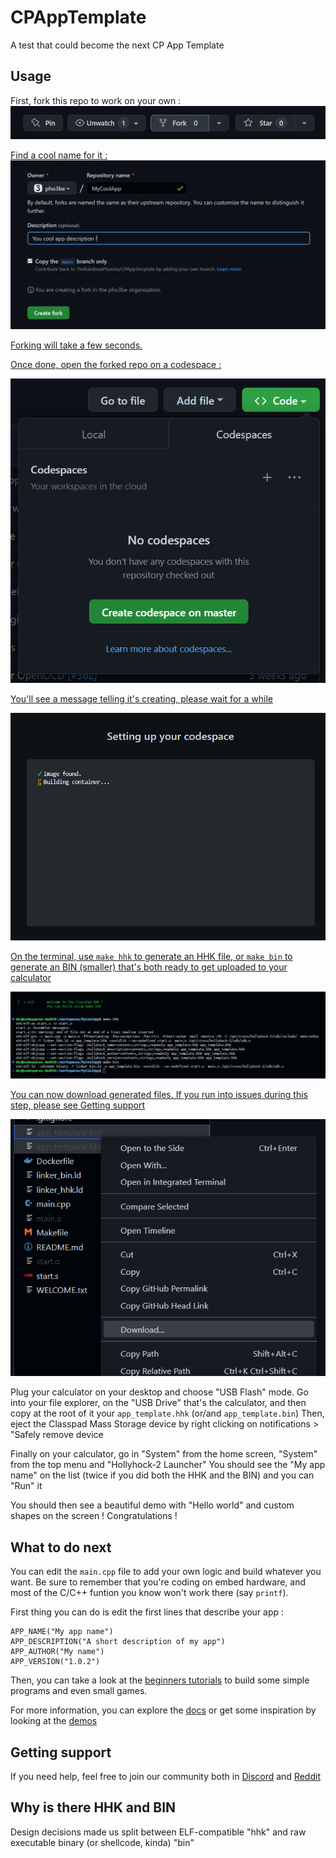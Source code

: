# CPAppTemplate
A test that could become the next CP App Template

## Usage
First, fork this repo to work on your own :
<a href="https://github.com/TheRainbowPhoenix/CPAppTemplate/fork">
  <img src="docs/fork_repo.png" alt="Click that Fork button"/>
</p>

Find a cool name for it :
<a href="https://github.com/TheRainbowPhoenix/CPAppTemplate/fork">
  <img src="docs/fork_name.png" alt="Choose a name, then click Create fork"/>
</p>

Forking will take a few seconds.

Once done, open the forked repo on a codespace :
<p>
  <img src="docs/open_codespace.png" alt="Code > Codespaces > Create codespace on master"/>
</p>

You'll see a message telling it's creating, please wait for a while


<p>
  <img src="docs/create_container.png" alt="Wait for the codespace to be created"/>
</p>


On the terminal, use `make hhk` to generate an HHK file, or `make bin` to generate an BIN (smaller) that's both ready to get uploaded to your calculator

<p>
  <img src="docs/make_bin.png" alt="Run make hhk on the terminal to generate binaries"/>
</p>

You can now download generated files. If you run into issues during this step, please see [Getting support](#getting-support)

<p>
  <img src="docs/download_binary.png" alt="Download the files to upload to your calculator"/>
</p>

Plug your calculator on your desktop and choose "USB Flash" mode.
Go into your file explorer, on the "USB Drive" that's the calculator, and then copy at the root of it your `app_template.hhk` (or/and `app_template.bin`)
Then, eject the Classpad Mass Storage device by right clicking on notifications > "Safely remove device

Finally on your calculator, go in "System" from the home screen, "System" from the top menu and "Hollyhock-2 Launcher"
You should see the "My app name" on the list (twice if you did both the HHK and the BIN) and you can "Run" it

You should then see a beautiful demo with "Hello world" and custom shapes on the screen ! Congratulations !

## What to do next

You can edit the `main.cpp` file to add your own logic and build whatever you want. Be sure to remember that you're coding on embed hardware, and most of the C/C++ funtion you know won't work there (say `printf`).

First thing you can do is edit the first lines that describe your app :
```
APP_NAME("My app name")
APP_DESCRIPTION("A short description of my app")
APP_AUTHOR("My name")
APP_VERSION("1.0.2")
```

Then, you can take a look at the [beginners tutorials](#TODO) to build some simple programs and even small games.

For more information, you can explore the [docs](https://classpaddev.github.io/) or get some inspiration by looking at the [demos](#TODO)

## Getting support

If you need help, feel free to join our community both in [Discord](https://discord.gg/knpcNJTzpd) and [Reddit](https://www.reddit.com/r/fxcp400/)

## Why is there HHK and BIN
Design decisions made us split between ELF-compatible "hhk" and raw executable binary (or shellcode, kinda) "bin"
